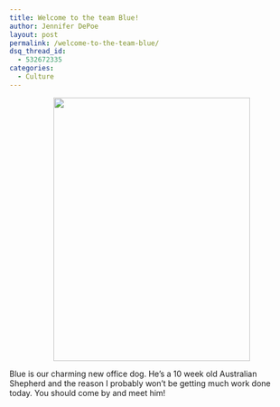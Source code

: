 ```yaml
---
title: Welcome to the team Blue!
author: Jennifer DePoe
layout: post
permalink: /welcome-to-the-team-blue/
dsq_thread_id:
  - 532672335
categories:
  - Culture
---
```

<p style="text-align: center;">
  <a href="http://hypenotic.com/meaning-fulmarketing/8112/welcome-to-the-team-blue/attachment/img_1013" rel="attachment wp-att-8113"><img class="aligncenter  wp-image-8113" title="IMG_1013" src="http://hypenotic.com/wordpress/wp-content/uploads/2012/01/IMG_1013-e1326121086287-580x776.jpg" alt="" width="348" height="466" /></a>
</p>

<p style="text-align: left;">
  Blue is our charming new office dog. He&#8217;s a 10 week old Australian Shepherd and the reason I probably won&#8217;t be getting much work done today. You should come by and meet him!
</p>

<p style="text-align: center;">